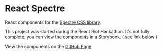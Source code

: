 
# React Spectre

React components for the [Spectre CSS library](https://picturepan2.github.io/spectre/index.html).

This project was started during the React Riot Hackathon. It's not fully complete, you can view the components in a Storybook. ( see link below )

View the components on the [GitHub Page](https://codedraken.github.io/spectre-react/)

